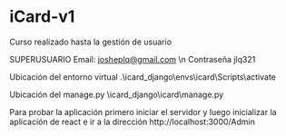 # iCard-v1
Curso realizado hasta la gestión de usuario 


SUPERUSUARIO
Email: josheplq@gmail.com \n
Contraseña jlq321

Ubicación del entorno virtual
.\icard_django\envs\icard\Scripts\activate

Ubicación del manage.py
\icard_django\icard\manage.py

Para probar la aplicación primero iniciar el servidor y luego inicializar la aplicación de react e ir a la dirección http://localhost:3000/Admin 
